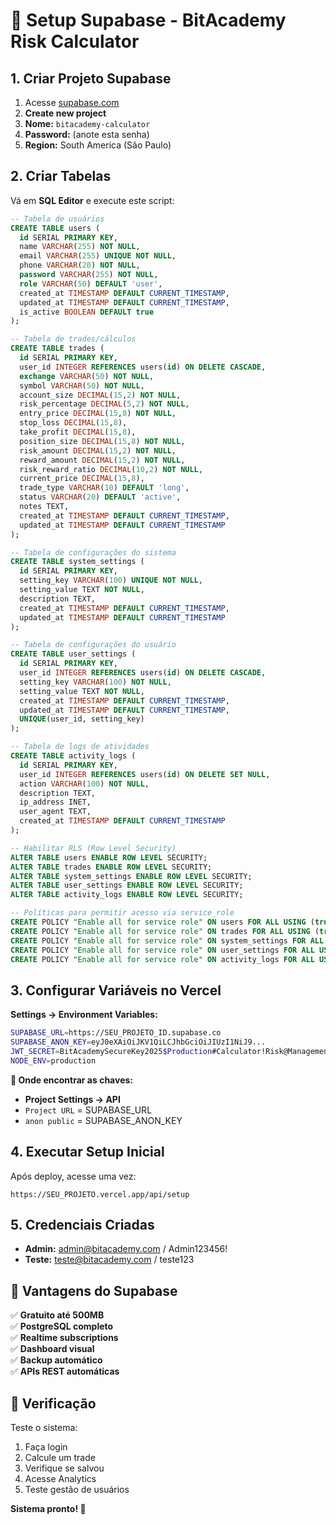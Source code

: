# 🚀 Setup Supabase - BitAcademy Risk Calculator

## 1. Criar Projeto Supabase

1. Acesse [supabase.com](https://supabase.com)
2. **Create new project**
3. **Nome:** `bitacademy-calculator`
4. **Password:** (anote esta senha)
5. **Region:** South America (São Paulo)

## 2. Criar Tabelas

Vá em **SQL Editor** e execute este script:

```sql
-- Tabela de usuários
CREATE TABLE users (
  id SERIAL PRIMARY KEY,
  name VARCHAR(255) NOT NULL,
  email VARCHAR(255) UNIQUE NOT NULL,
  phone VARCHAR(20) NOT NULL,
  password VARCHAR(255) NOT NULL,
  role VARCHAR(50) DEFAULT 'user',
  created_at TIMESTAMP DEFAULT CURRENT_TIMESTAMP,
  updated_at TIMESTAMP DEFAULT CURRENT_TIMESTAMP,
  is_active BOOLEAN DEFAULT true
);

-- Tabela de trades/cálculos
CREATE TABLE trades (
  id SERIAL PRIMARY KEY,
  user_id INTEGER REFERENCES users(id) ON DELETE CASCADE,
  exchange VARCHAR(50) NOT NULL,
  symbol VARCHAR(50) NOT NULL,
  account_size DECIMAL(15,2) NOT NULL,
  risk_percentage DECIMAL(5,2) NOT NULL,
  entry_price DECIMAL(15,8) NOT NULL,
  stop_loss DECIMAL(15,8),
  take_profit DECIMAL(15,8),
  position_size DECIMAL(15,8) NOT NULL,
  risk_amount DECIMAL(15,2) NOT NULL,
  reward_amount DECIMAL(15,2) NOT NULL,
  risk_reward_ratio DECIMAL(10,2) NOT NULL,
  current_price DECIMAL(15,8),
  trade_type VARCHAR(10) DEFAULT 'long',
  status VARCHAR(20) DEFAULT 'active',
  notes TEXT,
  created_at TIMESTAMP DEFAULT CURRENT_TIMESTAMP,
  updated_at TIMESTAMP DEFAULT CURRENT_TIMESTAMP
);

-- Tabela de configurações do sistema
CREATE TABLE system_settings (
  id SERIAL PRIMARY KEY,
  setting_key VARCHAR(100) UNIQUE NOT NULL,
  setting_value TEXT NOT NULL,
  description TEXT,
  created_at TIMESTAMP DEFAULT CURRENT_TIMESTAMP,
  updated_at TIMESTAMP DEFAULT CURRENT_TIMESTAMP
);

-- Tabela de configurações do usuário
CREATE TABLE user_settings (
  id SERIAL PRIMARY KEY,
  user_id INTEGER REFERENCES users(id) ON DELETE CASCADE,
  setting_key VARCHAR(100) NOT NULL,
  setting_value TEXT NOT NULL,
  created_at TIMESTAMP DEFAULT CURRENT_TIMESTAMP,
  updated_at TIMESTAMP DEFAULT CURRENT_TIMESTAMP,
  UNIQUE(user_id, setting_key)
);

-- Tabela de logs de atividades
CREATE TABLE activity_logs (
  id SERIAL PRIMARY KEY,
  user_id INTEGER REFERENCES users(id) ON DELETE SET NULL,
  action VARCHAR(100) NOT NULL,
  description TEXT,
  ip_address INET,
  user_agent TEXT,
  created_at TIMESTAMP DEFAULT CURRENT_TIMESTAMP
);

-- Habilitar RLS (Row Level Security)
ALTER TABLE users ENABLE ROW LEVEL SECURITY;
ALTER TABLE trades ENABLE ROW LEVEL SECURITY;
ALTER TABLE system_settings ENABLE ROW LEVEL SECURITY;
ALTER TABLE user_settings ENABLE ROW LEVEL SECURITY;
ALTER TABLE activity_logs ENABLE ROW LEVEL SECURITY;

-- Políticas para permitir acesso via service_role
CREATE POLICY "Enable all for service role" ON users FOR ALL USING (true);
CREATE POLICY "Enable all for service role" ON trades FOR ALL USING (true);
CREATE POLICY "Enable all for service role" ON system_settings FOR ALL USING (true);
CREATE POLICY "Enable all for service role" ON user_settings FOR ALL USING (true);
CREATE POLICY "Enable all for service role" ON activity_logs FOR ALL USING (true);
```

## 3. Configurar Variáveis no Vercel

**Settings → Environment Variables:**

```bash
SUPABASE_URL=https://SEU_PROJETO_ID.supabase.co
SUPABASE_ANON_KEY=eyJ0eXAiOiJKV1QiLCJhbGciOiJIUzI1NiJ9...
JWT_SECRET=BitAcademySecureKey2025$Production#Calculator!Risk@Management
NODE_ENV=production
```

**🔑 Onde encontrar as chaves:**
- **Project Settings → API**
- `Project URL` = SUPABASE_URL
- `anon public` = SUPABASE_ANON_KEY

## 4. Executar Setup Inicial

Após deploy, acesse uma vez:
```
https://SEU_PROJETO.vercel.app/api/setup
```

## 5. Credenciais Criadas

- **Admin:** admin@bitacademy.com / Admin123456!
- **Teste:** teste@bitacademy.com / teste123

## 🎯 Vantagens do Supabase

✅ **Gratuito até 500MB**  
✅ **PostgreSQL completo**  
✅ **Realtime subscriptions**  
✅ **Dashboard visual**  
✅ **Backup automático**  
✅ **APIs REST automáticas**  

## 🔧 Verificação

Teste o sistema:
1. Faça login
2. Calcule um trade  
3. Verifique se salvou
4. Acesse Analytics
5. Teste gestão de usuários

**Sistema pronto! 🎉**
